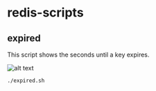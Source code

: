 # redis-scripts

## expired
This script shows the seconds until a key expires.

![alt text](https://github.com/schnittker/redis-scripts/blob/master/screenshots/expired.png?raw=true)

```bash
./expired.sh
```

